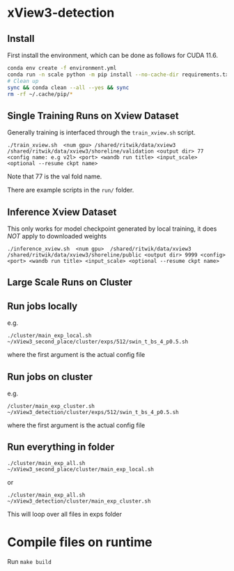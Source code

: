 # xView3-detection

## Install 

First install the environment, which can be done as follows for CUDA 11.6. 

```bash
conda env create -f environment.yml
conda run -n scale python -m pip install --no-cache-dir requirements.txt
# Clean up
sync && conda clean --all --yes && sync 
rm -rf ~/.cache/pip/*
```

## Single Training Runs on Xview Dataset

Generally training is interfaced through the ```train_xview.sh``` script.

```
./train_xview.sh  <num gpu> /shared/ritwik/data/xview3 /shared/ritwik/data/xview3/shoreline/validation <output dir> 77 <config name: e.g v2l> <port> <wandb run title> <input_scale> <optional --resume ckpt name>
```

Note that 77 is the val fold name.

There are example scripts in the ```run/``` folder. 

## Inference Xview Dataset

This only works for model checkpoint generated by local training, it does *NOT* apply to downloaded weights

```
./inference_xview.sh  <num gpu>  /shared/ritwik/data/xview3 /shared/ritwik/data/xview3/shoreline/public <output dir> 9999 <config> <port> <wandb run title> <input_scale> <optional --resume ckpt name>
```


## Large Scale Runs on Cluster

## Run jobs locally

e.g.
```
./cluster/main_exp_local.sh  ~/xView3_second_place/cluster/exps/512/swin_t_bs_4_p0.5.sh
```

where the first argument is the actual config file

## Run jobs on cluster

e.g.
```
/cluster/main_exp_cluster.sh  ~/xView3_detection/cluster/exps/512/swin_t_bs_4_p0.5.sh
```

where the first argument is the actual config file

## Run everything in folder
```
./cluster/main_exp_all.sh ~/xView3_second_place/cluster/main_exp_local.sh
``` 
or 

```
./cluster/main_exp_all.sh ~/xView3_detection/cluster/main_exp_cluster.sh
```
This will loop over all files in exps folder

# Compile files on runtime

Run `make build`


